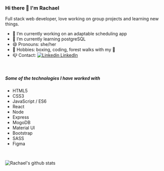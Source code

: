 ### Hi there 👋 I'm Rachael

Full stack web developer, love working on group projects and learning new things.

- 🔭 I’m currently working on an adaptable scheduling app 
- 🌱 I’m currently learning postgreSQL
- 😄 Pronouns: she/her
- 🥊 Hobbies: boxing, coding, forest walks with my 🐶
- 📪 Contact: [![Linkedin](https://i.stack.imgur.com/gVE0j.png) LinkedIn](https://www.linkedin.com/in/rachael-kunz) 
<br>

##### Some of the technologies I have worked with

- HTML5
- CSS3
- JavaScript / ES6
- React
- Node 
- Express
- MogoDB
- Material UI
- Bootstrap
- SASS
- Figma

<br>

![Rachael's github stats](https://github-readme-stats.vercel.app/api?username=rmk-creative&show_icons=true&theme=dark)



